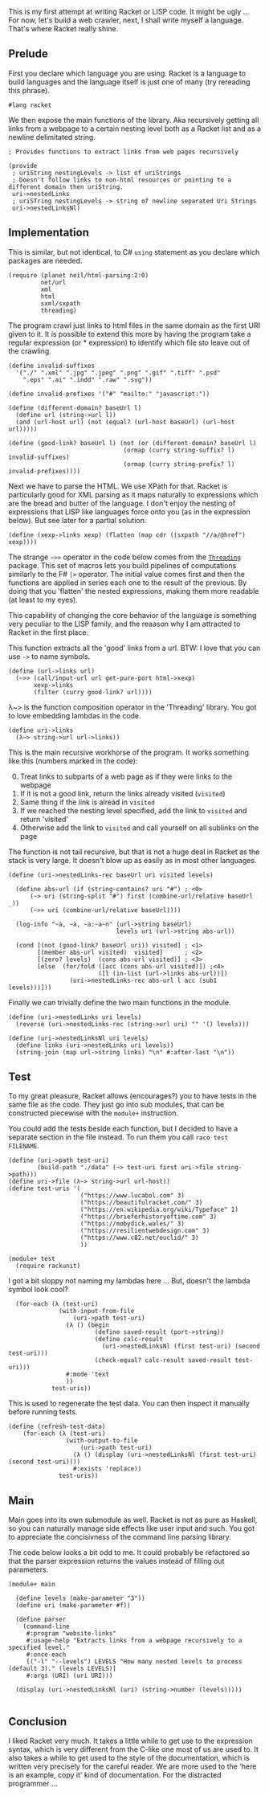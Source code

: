   This is my first attempt at writing Racket or LISP code. It might be ugly ...
  For now, let's build a web crawler, next, I shall write myself a language.
  That's where Racket really shine.

  ## Prelude

  First you declare which language you are using. Racket is a language to build
  languages and the language itself is just one of many (try rereading this phrase).

~~~~racket
#lang racket
~~~~

  We then expose the main functions of the library. Aka recursively getting all links from a webpage
  to a certain nesting level both as a Racket list and as a newline delimitated string.

~~~~racket
; Provides functions to extract links from web pages recursively

(provide
 ; uriString nestingLevels -> list of uriStrings
 ; Doesn't follow links to non-html resources or pointing to a different domain then uriString.
 uri->nestedLinks
 ; uriSTring nestingLevels -> string of newline separated Uri Strings
 uri->nestedLinksNl)
~~~~

  ## Implementation

  This is similar, but not identical, to C# `using` statement as you declare which packages are needed.

~~~~racket
(require (planet neil/html-parsing:2:0)
         net/url
         xml
         html
         sxml/sxpath
         threading)
~~~~

  The program crawl just links to html files in the same domain as the first URI given to it. It is
  possible to extend this more by having the program take a regular expression (or * expression) to 
  identify which file sto leave out of the crawling.

~~~~racket
(define invalid-suffixes
  '("./" ".xml" ".jpg" ".jpeg" ".png" ".gif" ".tiff" ".psd"
    ".eps" ".ai" ".indd" ".raw" ".svg"))

(define invalid-prefixes '("#" "mailto:" "javascript:"))

(define (different-domain? baseUrl l)
  (define url (string->url l))
  (and (url-host url) (not (equal? (url-host baseUrl) (url-host url)))))

(define (good-link? baseUrl l) (not (or (different-domain? baseUrl l)
                                (ormap (curry string-suffix? l) invalid-suffixes)
                                (ormap (curry string-prefix? l) invalid-prefixes))))
~~~~

  Next we have to parse the HTML. We use XPath for that. Racket is particularly good for XML parsing as
  it maps naturally to expressions which are the bread and butter of the language. I don't enjoy
  the nesting of expressions that LISP like languages force onto you (as in the expression below). But
  see later for a partial solution.

~~~~racket
(define (xexp->links xexp) (flatten (map cdr ((sxpath "//a/@href") xexp))))
~~~~

  The strange `~>>` operator in the code below comes from the [`Threading`](https://docs.racket-lang.org/threading/index.html)
  package. This set of macros lets you build pipelines of computations similarly to the F# `|>` operator.
  The initial value comes first and then the functions are applied in series each one to the result of 
  the previous. By doing that you 'flatten' the nested expressions, making them more readable (at least to my eyes).

  This capability of changing the core behavior of the language is something very peculiar to the LISP family,
  and the reaason why I am attracted to Racket in the first place.

  This function extracts all the 'good' links from a url. BTW: I love that you can use `->` to name symbols.

~~~~racket
(define (url->links url)
  (~>> (call/input-url url get-pure-port html->xexp)
       xexp->links
       (filter (curry good-link? url))))
~~~~

 λ~> is the function composition operator in the 'Threading' library. You got to love embedding lambdas in the code. 

~~~~racket
(define uri->links
  (λ~> string->url url->links))
~~~~

  This is the main recursive workhorse of the program. It works something like this (numbers marked in the code):

  0. Treat links to subparts of a web page as if they were links to the webpage
  1. If it is not a good link, return the links already visited (`visited`)
  2. Same thing if the link is alread in `visited`
  3. If we reached the nesting level specified, add the link to `visited` and return 'visited'
  4. Otherwise add the link to `visited` and call yourself on all sublinks on the page

  The function is not tail recursive, but that is not a huge deal in Racket as the stack is very large.
  It doesn't blow up as easily as in most other languages.

~~~~racket
(define (uri->nestedLinks-rec baseUrl uri visited levels)
  
  (define abs-url (if (string-contains? uri "#") ; <0>
      (~> uri (string-split "#") first (combine-url/relative baseUrl _))
      (~>> uri (combine-url/relative baseUrl))))
  
  (log-info "~a, ~a, ~a:~a~n" (url->string baseUrl)
                              levels uri (url->string abs-url))

  (cond [(not (good-link? baseUrl uri)) visited] ; <1>
        [(member abs-url visited)  visited]      ; <2>
        [(zero? levels)  (cons abs-url visited)] ; <3>
        [else  (for/fold ([acc (cons abs-url visited)]) ;<4>
                         ([l (in-list (url->links abs-url))])
                 (uri->nestedLinks-rec abs-url l acc (sub1 levels)))]))
~~~~

 Finally we can trivially define the two main functions in the module. 

~~~~racket
(define (uri->nestedLinks uri levels)
  (reverse (uri->nestedLinks-rec (string->url uri) "" '() levels)))

(define (uri->nestedLinksNl uri levels)
  (define links (uri->nestedLinks uri levels))
  (string-join (map url->string links) "\n" #:after-last "\n"))
~~~~

## Test
To my great pleasure, Racket allows (encourages?) you to have tests in the same file as the code.
They just go into sub modules, that can be constructed piecewise with the `module+` instruction.

You could add the tests beside each function, but I decided to have a separate section in the file
instead. To run them you call `raco test FILENAME`.

~~~~racket
(define (uri->path test-uri)
        (build-path "./data" (~> test-uri first uri->file string->path)))
(define uri->file (λ~> string->url url-host))
(define test-uris '(
                    ("https://www.lucabol.com" 3)
                    ("https://beautifulracket.com/" 3)
                    ("https://en.wikipedia.org/wiki/Typeface" 1)
                    ("https://brieferhistoryoftime.com" 3)
                    ("https://mobydick.wales/" 3)
                    ("https://resilientwebdesign.com" 3)
                    ("https://www.c82.net/euclid/" 3)
                    ))

(module+ test
  (require rackunit)
~~~~

 I got a bit sloppy not naming my lambdas here ... But, doesn't the lambda symbol look cool? 

~~~~racket
  (for-each (λ (test-uri)
              (with-input-from-file
                  (uri->path test-uri)
                (λ () (begin
                        (define saved-result (port->string))
                        (define calc-result
                          (uri->nestedLinksNl (first test-uri) (second test-uri)))
                        (check-equal? calc-result saved-result test-uri)))
                #:mode 'text
                ))
            test-uris))
~~~~

 This is used to regenerate the test data. You can then inspect it manually before running tests. 

~~~~racket
(define (refresh-test-data)
    (for-each (λ (test-uri)
                (with-output-to-file
                    (uri->path test-uri)                  
                  (λ () (display (uri->nestedLinksNl (first test-uri) (second test-uri))))
                  #:exists 'replace))
              test-uris))
~~~~

  ## Main

  Main goes into its own submodule as well. Racket is not as pure as Haskell, so you can naturally 
  manage side effects like user input and such. You got to appreciate the concisivness of the command
  line parsing library.

  The code below looks a bit odd to me. It could probably be refactored
  so that the parser expression returns the values instead of filling out  parameters.

~~~~racket
(module+ main

  (define levels (make-parameter "3"))
  (define uri (make-parameter #f))

  (define parser
    (command-line
     #:program "website-links"
     #:usage-help "Extracts links from a webpage recursively to a specified level."
     #:once-each
     [("-l" "--levels") LEVELS "How many nested levels to process (default 3)." (levels LEVELS)]
     #:args (URI) (uri URI)))
      
  (display (uri->nestedLinksNl (uri) (string->number (levels)))))
  
~~~~

  ## Conclusion

  I liked Racket very much. It takes a little while to get use to the expression syntax, which is very
  different from the C-like one most of us are used to. It also takes a while to get used to the style 
  of the documentation, which is written very precisely for the careful reader. We are more used to the
  'here is an example, copy it' kind of documentation. For the distracted programmer ...
  
